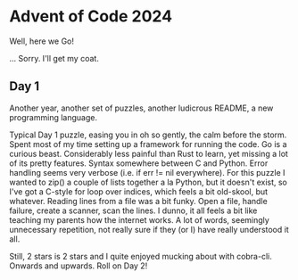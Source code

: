# Advent of Code 2024

Well, here we Go!

... Sorry. I'll get my coat.

## Day 1
Another year, another set of puzzles, another ludicrous README, a new programming language. 

Typical Day 1 puzzle, easing you in oh so gently, the calm before the storm. Spent most of my 
time setting up a framework for running the code. Go is a curious beast. Considerably less 
painful than Rust to learn, yet missing a lot of its pretty features. Syntax somewhere between C 
and Python. Error handling seems very verbose (i.e. if err != nil everywhere). For this puzzle I wanted to 
zip() a couple of lists together a la Python, but it doesn't exist, so I've got a C-style for loop 
over indices, which feels a bit old-skool, but whatever. Reading lines from a file was a bit funky.
Open a file, handle failure, create a scanner, scan the lines. I dunno, it all feels a bit like teaching 
my parents how the internet works. A lot of words, seemingly unnecessary repetition, not really sure if 
they (or I) have really understood it all. 

Still, 2 stars is 2 stars and I quite enjoyed mucking about with cobra-cli. Onwards and upwards. Roll on 
Day 2! 

